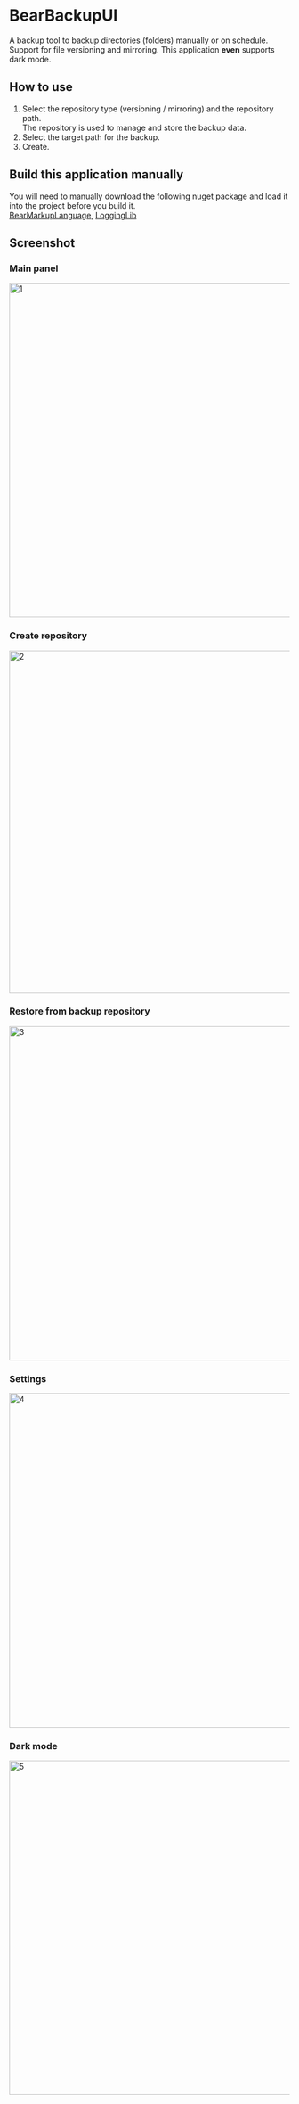 # BearBackupUI
A backup tool to backup directories (folders) manually or on schedule.  
Support for file versioning and mirroring. This application **even** supports dark mode.  

## How to use
1. Select the repository type (versioning / mirroring) and the repository path.  
   The repository is used to manage and store the backup data.
3. Select the target path for the backup.
4. Create.

## Build this application manually
You will need to manually download the following nuget package and load it into the project before you build it.  
[BearMarkupLanguage](https://github.com/BearOffice/BearMarkupLanguage), 
[LoggingLib](https://github.com/BearOffice/LoggingLib)

## Screenshot
### Main panel
<img width="600" alt="1" src="https://github.com/BearOffice/BearBackupUI/assets/51944655/70a3cefc-6042-45ef-a64a-84d89faa2f70">

### Create repository
<img width="615" alt="2" src="https://github.com/BearOffice/BearBackupUI/assets/51944655/c253497d-4209-4107-9c4e-b223af81cd31">

### Restore from backup repository
<img width="600" alt="3" src="https://github.com/BearOffice/BearBackupUI/assets/51944655/c0785f2b-8838-4e52-99e0-eefa34cb05ca">

### Settings
<img width="600" alt="4" src="https://github.com/BearOffice/BearBackupUI/assets/51944655/8e9feec0-0d7a-42d7-8dc1-b3d00d832267">

### Dark mode
<img width="600" alt="5" src="https://github.com/BearOffice/BearBackupUI/assets/51944655/f58165b3-267b-40e8-bd09-9a7a2b61a963">
